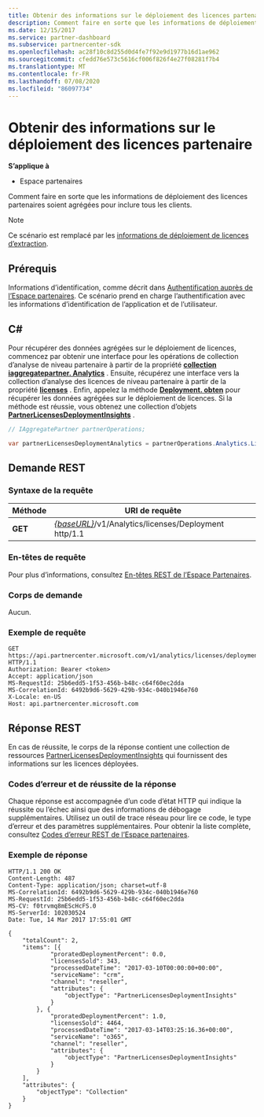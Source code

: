 ```yaml
---
title: Obtenir des informations sur le déploiement des licences partenaire
description: Comment faire en sorte que les informations de déploiement des licences partenaires soient agrégées pour inclure tous les clients.
ms.date: 12/15/2017
ms.service: partner-dashboard
ms.subservice: partnercenter-sdk
ms.openlocfilehash: ac28f10c8d255d0d4fe7f92e9d1977b16d1ae962
ms.sourcegitcommit: cfedd76e573c5616cf006f826f4e27f08281f7b4
ms.translationtype: MT
ms.contentlocale: fr-FR
ms.lasthandoff: 07/08/2020
ms.locfileid: "86097734"
---
```

# <a name="get-partner-licenses-deployment-information"></a>Obtenir des informations sur le déploiement des licences partenaire

**S’applique à**

- Espace partenaires

Comment faire en sorte que les informations de déploiement des licences partenaires soient agrégées pour inclure tous les clients.

> [!NOTE]
> Ce scénario est remplacé par les [informations de déploiement de licences d’extraction](get-licenses-deployment-information.md).

## <a name="prerequisites"></a>Prérequis

Informations d’identification, comme décrit dans [Authentification auprès de l’Espace partenaires](partner-center-authentication.md). Ce scénario prend en charge l’authentification avec les informations d’identification de l’application et de l’utilisateur.

## <a name="c"></a>C\#

Pour récupérer des données agrégées sur le déploiement de licences, commencez par obtenir une interface pour les opérations de collection d’analyse de niveau partenaire à partir de la propriété [**collection iaggregatepartner. Analytics**](https://docs.microsoft.com/dotnet/api/microsoft.store.partnercenter.ipartner.analytics) . Ensuite, récupérez une interface vers la collection d’analyse des licences de niveau partenaire à partir de la propriété [**licenses**](https://docs.microsoft.com/dotnet/api/microsoft.store.partnercenter.analytics.ipartneranalyticscollection.licenses) . Enfin, appelez la méthode [**Deployment. obten**](https://docs.microsoft.com/dotnet/api/microsoft.store.partnercenter.genericoperations.ientireentitycollectionretrievaloperations-2.get) pour récupérer les données agrégées sur le déploiement de licences. Si la méthode est réussie, vous obtenez une collection d’objets [**PartnerLicensesDeploymentInsights**](https://docs.microsoft.com/dotnet/api/microsoft.store.partnercenter.models.analytics.partnerlicensesdeploymentinsights) .

``` csharp
// IAggregatePartner partnerOperations;

var partnerLicensesDeploymentAnalytics = partnerOperations.Analytics.Licenses.Deployment.Get();
```

## <a name="rest-request"></a>Demande REST

### <a name="request-syntax"></a>Syntaxe de la requête

| Méthode  | URI de requête                                                                           |
|---------|---------------------------------------------------------------------------------------|
| **GET** | [*{baseURL}*](partner-center-rest-urls.md)/v1/Analytics/licenses/Deployment http/1.1 |

### <a name="request-headers"></a>En-têtes de requête

Pour plus d’informations, consultez [En-têtes REST de l’Espace Partenaires](headers.md).

### <a name="request-body"></a>Corps de demande

Aucun.

### <a name="request-example"></a>Exemple de requête

```http
GET https://api.partnercenter.microsoft.com/v1/analytics/licenses/deployment HTTP/1.1
Authorization: Bearer <token>
Accept: application/json
MS-RequestId: 25b6edd5-1f53-456b-b48c-c64f60ec2dda
MS-CorrelationId: 6492b9d6-5629-429b-934c-040b1946e760
X-Locale: en-US
Host: api.partnercenter.microsoft.com
```

## <a name="rest-response"></a>Réponse REST

En cas de réussite, le corps de la réponse contient une collection de ressources [PartnerLicensesDeploymentInsights](analytics-resources.md#partnerlicensesdeploymentinsights) qui fournissent des informations sur les licences déployées.

### <a name="response-success-and-error-codes"></a>Codes d’erreur et de réussite de la réponse

Chaque réponse est accompagnée d’un code d’état HTTP qui indique la réussite ou l’échec ainsi que des informations de débogage supplémentaires. Utilisez un outil de trace réseau pour lire ce code, le type d’erreur et des paramètres supplémentaires. Pour obtenir la liste complète, consultez [Codes d’erreur REST de l’Espace partenaires](error-codes.md).

### <a name="response-example"></a>Exemple de réponse

```http
HTTP/1.1 200 OK
Content-Length: 487
Content-Type: application/json; charset=utf-8
MS-CorrelationId: 6492b9d6-5629-429b-934c-040b1946e760
MS-RequestId: 25b6edd5-1f53-456b-b48c-c64f60ec2dda
MS-CV: f0trvmq8mEScHcFS.0
MS-ServerId: 102030524
Date: Tue, 14 Mar 2017 17:55:01 GMT

{
    "totalCount": 2,
    "items": [{
            "proratedDeploymentPercent": 0.0,
            "licensesSold": 343,
            "processedDateTime": "2017-03-10T00:00:00+00:00",
            "serviceName": "crm",
            "channel": "reseller",
            "attributes": {
                "objectType": "PartnerLicensesDeploymentInsights"
            }
        }, {
            "proratedDeploymentPercent": 1.0,
            "licensesSold": 4464,
            "processedDateTime": "2017-03-14T03:25:16.36+00:00",
            "serviceName": "o365",
            "channel": "reseller",
            "attributes": {
                "objectType": "PartnerLicensesDeploymentInsights"
            }
        }
    ],
    "attributes": {
        "objectType": "Collection"
    }
}
```
